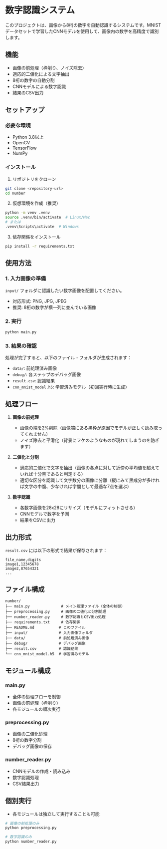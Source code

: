 # 数字認識システム

このプロジェクトは、画像から8桁の数字を自動認識するシステムです。MNISTデータセットで学習したCNNモデルを使用して、画像内の数字を高精度で識別します。

## 機能

- 画像の前処理（枠削り、ノイズ除去）
- 適応的二値化による文字抽出
- 8桁の数字の自動分割
- CNNモデルによる数字認識
- 結果のCSV出力

## セットアップ

### 必要な環境

- Python 3.8以上
- OpenCV
- TensorFlow
- NumPy

### インストール

1. リポジトリをクローン
```bash
git clone <repository-url>
cd number
```

2. 仮想環境を作成（推奨）
```bash
python -m venv .venv
source .venv/bin/activate  # Linux/Mac
# または
.venv\Scripts\activate  # Windows
```

3. 依存関係をインストール
```bash
pip install -r requirements.txt
```

## 使用方法

### 1. 入力画像の準備

`input/` フォルダに認識したい数字画像を配置してください。
- 対応形式: PNG, JPG, JPEG
- 推奨: 8桁の数字が横一列に並んでいる画像

### 2. 実行

```bash
python main.py
```

### 3. 結果の確認

処理が完了すると、以下のファイル・フォルダが生成されます：

- `data/`: 前処理済み画像
- `debug/`: 各ステップのデバッグ画像
- `result.csv`: 認識結果
- `cnn_mnist_model.h5`: 学習済みモデル（初回実行時に生成）

## 処理フロー

1. **画像の前処理**
   - 画像の端を2%削除（画像端にある黒枠が原因でモデルが正しく読み取ってくれません）
   - ノイズ除去と平滑化（背景にフケのようなものが現れてしまうのを防ぎます）

2. **二値化と分割**
   - 適応的二値化で文字を抽出（画像の各点に対して近傍の平均値を超えていれば十分黒であると判定する）
   - 適切な区分を認識して文字数分の画像に分離（縦にみて黒成分が多ければ文字の中腹、少なければ字間として最適な7点を選ぶ）

3. **数字認識**
   - 各数字画像を28x28にリサイズ（モデルにフィットさせる）
   - CNNモデルで数字を予測
   - 結果をCSVに出力

## 出力形式

`result.csv` には以下の形式で結果が保存されます：

```csv
file_name,digits
image1,12345678
image2,87654321
...
```

## ファイル構成

```
number/
├── main.py              # メイン処理ファイル（全体の制御）
├── preprocessing.py     # 画像の二値化と分割処理
├── number_reader.py     # 数字認識とCSV出力処理
├── requirements.txt     # 依存関係
├── README.md           # このファイル
├── input/              # 入力画像フォルダ
├── data/               # 前処理済み画像
├── debug/              # デバッグ画像
├── result.csv          # 認識結果
└── cnn_mnist_model.h5  # 学習済みモデル
```

## モジュール構成

### main.py
- 全体の処理フローを制御
- 画像の前処理（枠削り）
- 各モジュールの順次実行

### preprocessing.py
- 画像の二値化処理
- 8桁の数字分割
- デバッグ画像の保存

### number_reader.py
- CNNモデルの作成・読み込み
- 数字認識処理
- CSV結果出力

## 個別実行

- 各モジュールは独立して実行することも可能

```bash
# 画像の前処理のみ
python preprocessing.py

# 数字認識のみ
python number_reader.py
```


